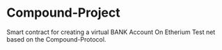 # Compound-Project
Smart contract for creating a virtual BANK Account
On Etherium Test net based on the Compound-Protocol.
